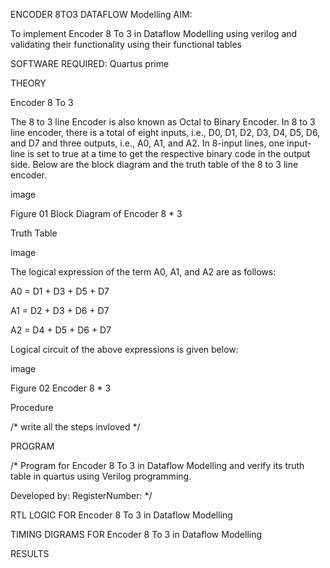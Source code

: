 ENCODER 8TO3 DATAFLOW Modelling
AIM:

To implement Encoder 8 To 3 in Dataflow Modelling using verilog and validating their functionality using their functional tables

SOFTWARE REQUIRED: Quartus prime

THEORY

Encoder 8 To 3

The 8 to 3 line Encoder is also known as Octal to Binary Encoder. In 8 to 3 line encoder, there is a total of eight inputs, i.e., D0, D1, D2, D3, D4, D5, D6, and D7 and three outputs, i.e., A0, A1, and A2. In 8-input lines, one input-line is set to true at a time to get the respective binary code in the output side. Below are the block diagram and the truth table of the 8 to 3 line encoder.

image

Figure 01 Block Diagram of Encoder 8 * 3

Truth Table

image

The logical expression of the term A0, A1, and A2 are as follows:

A0 = D1 + D3 + D5 + D7

A1 = D2 + D3 + D6 + D7

A2 = D4 + D5 + D6 + D7

Logical circuit of the above expressions is given below:

image

Figure 02 Encoder 8 * 3

Procedure

/* write all the steps invloved */

PROGRAM

/* Program for Encoder 8 To 3 in Dataflow Modelling and verify its truth table in quartus using Verilog programming.

Developed by: RegisterNumber: */

RTL LOGIC FOR Encoder 8 To 3 in Dataflow Modelling

TIMING DIGRAMS FOR Encoder 8 To 3 in Dataflow Modelling

RESULTS
